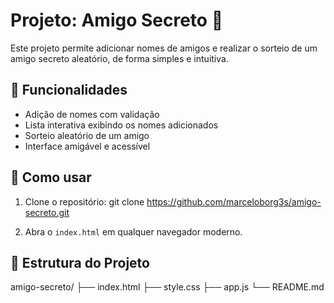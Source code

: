 # Projeto: Amigo Secreto 🎁

Este projeto permite adicionar nomes de amigos e realizar o sorteio de um amigo secreto aleatório, de forma simples e intuitiva.

## 🧠 Funcionalidades

- Adição de nomes com validação
- Lista interativa exibindo os nomes adicionados
- Sorteio aleatório de um amigo
- Interface amigável e acessível

## 🚀 Como usar

1. Clone o repositório:
git clone https://github.com/marceloborg3s/amigo-secreto.git

2. Abra o `index.html` em qualquer navegador moderno.

## 📁 Estrutura do Projeto

amigo-secreto/
├── index.html
├── style.css
├── app.js
└── README.md
